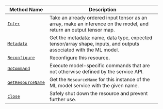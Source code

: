 <!-- prettier-ignore -->
| Method Name | Description |
| ----------- | ----------- |
| [`Infer`](/appendix/apis/services/ml/deploy/#infer) | Take an already ordered input tensor as an array, make an inference on the model, and return an output tensor map. |
| [`Metadata`](/appendix/apis/services/ml/deploy/#metadata) | Get the metadata: name, data type, expected tensor/array shape, inputs, and outputs associated with the ML model. |
| [`Reconfigure`](/appendix/apis/services/ml/deploy/#reconfigure) | Reconfigure this resource. |
| [`DoCommand`](/appendix/apis/services/ml/deploy/#docommand) | Execute model-specific commands that are not otherwise defined by the service API. |
| [`GetResourceName`](/appendix/apis/services/ml/deploy/#getresourcename) | Get the `ResourceName` for this instance of the ML model service with the given name. |
| [`Close`](/appendix/apis/services/ml/deploy/#close) | Safely shut down the resource and prevent further use. |
